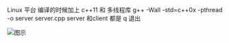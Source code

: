 Linux 平台
编译的时候加上 c++11 和 多线程库
g++ -Wall -std=c++0x -pthread -o server server.cpp
server 和client 都是 q 退出

![图示](http://static.oschina.net/uploads/space/2015/0318/132906_rGjT_235768.png)
